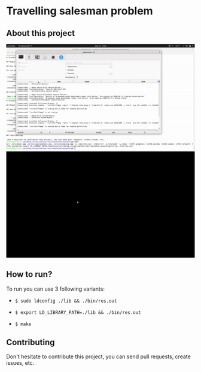 # Travelling salesman problem

## About this project  

<img src="animation1.gif">
<img src="animation2.gif">

## How to run?

To run you can use 3 following variants:

 - ```console
   $ sudo ldconfig ./lib && ./bin/res.out
   ```
 - ```console
   $ export LD_LIBRARY_PATH=./lib && ./bin/res.out
   ```

 - ```console
   $ make
   ```

## Contributing

 Don't hesitate to contribute this project, you can send pull requests, create issues, etc.
